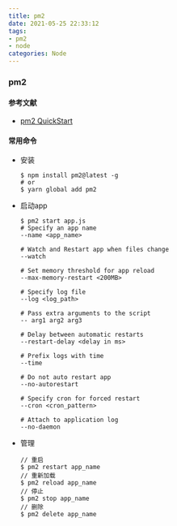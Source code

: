 ```yaml
---
title: pm2
date: 2021-05-25 22:33:12
tags:
- pm2 
- node
categories: Node
---
```

### pm2

#### 参考文献

* [pm2 QuickStart](https://pm2.keymetrics.io/docs/usage/quick-start/)

#### 常用命令

* 安装

  ```
  $ npm install pm2@latest -g
  # or
  $ yarn global add pm2
  ```

* 启动app

  ```
  $ pm2 start app.js
  # Specify an app name
  --name <app_name>
  
  # Watch and Restart app when files change
  --watch
  
  # Set memory threshold for app reload
  --max-memory-restart <200MB>
  
  # Specify log file
  --log <log_path>
  
  # Pass extra arguments to the script
  -- arg1 arg2 arg3
  
  # Delay between automatic restarts
  --restart-delay <delay in ms>
  
  # Prefix logs with time
  --time
  
  # Do not auto restart app
  --no-autorestart
  
  # Specify cron for forced restart
  --cron <cron_pattern>
  
  # Attach to application log
  --no-daemon
  ```

* 管理

  ```
  // 重启
  $ pm2 restart app_name
  // 重新加载
  $ pm2 reload app_name
  // 停止
  $ pm2 stop app_name
  // 删除
  $ pm2 delete app_name
  ```

  
